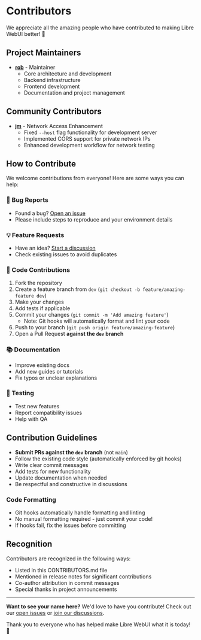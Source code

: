 # Contributors

We appreciate all the amazing people who have contributed to making Libre WebUI better! 🎉

## Project Maintainers

- **[rob](https://github.com/kroonen)** - Maintainer
  - Core architecture and development
  - Backend infrastructure
  - Frontend development
  - Documentation and project management

## Community Contributors

- **[jm](https://github.com/jmoney7823956789378)** - Network Access Enhancement
  - Fixed `--host` flag functionality for development server
  - Implemented CORS support for private network IPs
  - Enhanced development workflow for network testing

## How to Contribute

We welcome contributions from everyone! Here are some ways you can help:

### 🐛 Bug Reports

- Found a bug? [Open an issue](https://github.com/libre-webui/libre-webui/issues/new)
- Please include steps to reproduce and your environment details

### 💡 Feature Requests

- Have an idea? [Start a discussion](https://github.com/libre-webui/libre-webui/discussions)
- Check existing issues to avoid duplicates

### 🔧 Code Contributions

1. Fork the repository
2. Create a feature branch from `dev` (`git checkout -b feature/amazing-feature dev`)
3. Make your changes
4. Add tests if applicable
5. Commit your changes (`git commit -m 'Add amazing feature'`)
   - Note: Git hooks will automatically format and lint your code
6. Push to your branch (`git push origin feature/amazing-feature`)
7. Open a Pull Request **against the `dev` branch**

### 📚 Documentation

- Improve existing docs
- Add new guides or tutorials
- Fix typos or unclear explanations

### 🧪 Testing

- Test new features
- Report compatibility issues
- Help with QA

## Contribution Guidelines

- **Submit PRs against the `dev` branch** (not `main`)
- Follow the existing code style (automatically enforced by git hooks)
- Write clear commit messages
- Add tests for new functionality
- Update documentation when needed
- Be respectful and constructive in discussions

### Code Formatting

- Git hooks automatically handle formatting and linting
- No manual formatting required - just commit your code!
- If hooks fail, fix the issues before committing

## Recognition

Contributors are recognized in the following ways:

- Listed in this CONTRIBUTORS.md file
- Mentioned in release notes for significant contributions
- Co-author attribution in commit messages
- Special thanks in project announcements

---

**Want to see your name here?** We'd love to have you contribute! Check out our [open issues](https://github.com/libre-webui/libre-webui/issues) or [join our discussions](https://github.com/libre-webui/libre-webui/discussions).

Thank you to everyone who has helped make Libre WebUI what it is today! 🙏
